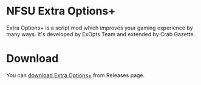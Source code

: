 # NFSU Extra Options+
Extra Options+ is a script mod which improves your gaming experience by many ways. It's developed by ExOpts Team and extended by Crab Gazette.

# Download
You can [download Extra Options+](https://github.com/CrabJounrnal/NFSUExOptsPlus/releases) from Releases page.  
